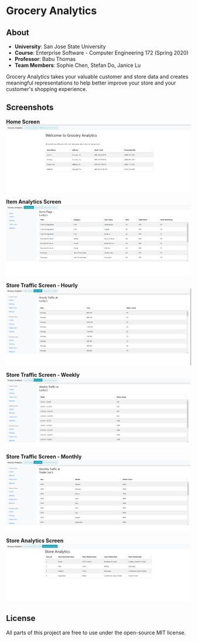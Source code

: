 # Grocery Analytics

About
----
- **University**: San Jose State University
- **Course**: Enterprise Software - Computer Engineering 172 (Spring 2020)
- **Professor**: Babu Thomas
- **Team Members**: Sophie Chen, Stefan Do, Janice Lu

Grocery Analytics takes your valuable customer and store data and creates meaningful representations to help better improve your store and your customer's shopping experience.

Screenshots
---
**Home Screen**
<img src= "https://github.com/JaniceLu/cmpe172_project/blob/master/resources/cmpe172github1.png"/>

**Item Analytics Screen**
<img src= "https://github.com/JaniceLu/cmpe172_project/blob/master/resources/cmpe172github2.png"/>

**Store Traffic Screen - Hourly**
<img src= "https://github.com/JaniceLu/cmpe172_project/blob/master/resources/cmpe172github3.png"/>

**Store Traffic Screen - Weekly**
<img src= "https://github.com/JaniceLu/cmpe172_project/blob/master/resources/cmpe172github4.png"/>

**Store Traffic Screen - Monthly**
<img src= "https://github.com/JaniceLu/cmpe172_project/blob/master/resources/cmpe172github5.png"/>

**Store Analytics Screen**
<img src= "https://github.com/JaniceLu/cmpe172_project/blob/master/resources/cmpe172github6.png"/>

License
----
All parts of this project are free to use under the open-source MIT license.

